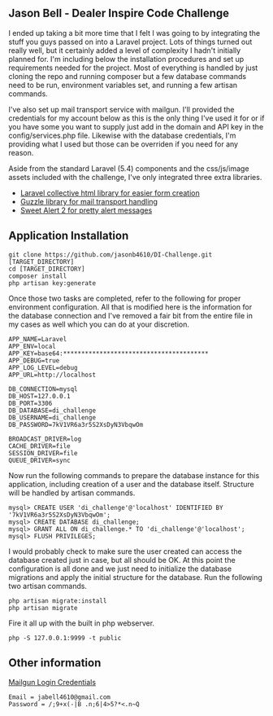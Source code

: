 ## Jason Bell - Dealer Inspire Code Challenge

I ended up taking a bit more time that I felt I was going to by integrating the stuff you guys passed on into a Laravel project. Lots of things turned out really well, but it certainly added a level of complexity I hadn't initially planned for. I'm including below the installation procedures and set up requirements needed for the project. Most of everything is handled by just cloning the repo and running composer but a few database commands need to be run, environment variables set, and running a few artisan commands.

I've also set up mail transport service with mailgun. I'll provided the credentials for my account below as this is the only thing I've used it for or if you have some you want to supply just add in the domain and API key in the config/services.php file. Likewise with the database credentials, I'm providing what I used but those can be overriden if you need for any reason.

Aside from the standard Laravel (5.4) components and the css/js/image assets included with the challenge, I've only integrated three extra libraries.
- [Laravel collective html library for easier form creation](https://github.com/LaravelCollective/html)
- [Guzzle library for mail transport handling](https://github.com/guzzle/guzzle)
- [Sweet Alert 2 for pretty alert messages](https://limonte.github.io/sweetalert2/)


## Application Installation

```
git clone https://github.com/jasonb4610/DI-Challenge.git [TARGET_DIRECTORY]
cd [TARGET_DIRECTORY]
composer install
php artisan key:generate
```

Once those two tasks are completed, refer to the following for proper environment configuration. All that is modified here is the information for the database connection and I've removed a fair bit from the entire file in my cases as well which you can do at your discretion.

```
APP_NAME=Laravel
APP_ENV=local
APP_KEY=base64:****************************************
APP_DEBUG=true
APP_LOG_LEVEL=debug
APP_URL=http://localhost

DB_CONNECTION=mysql
DB_HOST=127.0.0.1
DB_PORT=3306
DB_DATABASE=di_challenge
DB_USERNAME=di_challenge
DB_PASSWORD=7kV1VR6a3r5S2XsDyN3VbqwOm

BROADCAST_DRIVER=log
CACHE_DRIVER=file
SESSION_DRIVER=file
QUEUE_DRIVER=sync
```

Now run the following commands to prepare the database instance for this application, including creation of a user and the database itself. Structure will be handled by artisan commands.

```
mysql> CREATE USER 'di_challenge'@'localhost' IDENTIFIED BY '7kV1VR6a3r5S2XsDyN3VbqwOm';
mysql> CREATE DATABASE di_challenge;
mysql> GRANT ALL ON di_challenge.* TO 'di_challenge'@'localhost';
mysql> FLUSH PRIVILEGES;
```

I would probably check to make sure the user created can access the database created just in case, but all should be OK.
At this point the configuration is all done and we just need to initialize the database migrations and apply the initial structure for the database. Run the following two artisan commands.

```
php artisan migrate:install
php artisan migrate
```

Fire it all up with the built in php webserver.

```
php -S 127.0.0.1:9999 -t public
```

## Other information

[Mailgun Login Credentials](https://app.mailgun.com/sessions/new)
```
Email = jabell4610@gmail.com
Password = /;9+x(-|B .n;6|4>5?*<.n~Q
```

